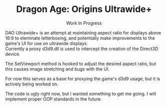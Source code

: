 <div align="center">

# Dragon Age: Origins Ultrawide+
Work In Progress

</div>

DAO Ultrawide+ is an attempt at maintaining aspect ratio for displays above 16:9 to eleminate letterboxing,
and potentially make improvements to the game's UI for use on ultrawide displays.\
Currently a proxy d3d9.dll is used to intercept the creation of the Direct3D device.

The SetViewport method is hooked to adjust the desired aspect ratio, but this causes image stretching
and bugs with the UI.

For now this serves as a base for proxying the game's d3d9 usage, but it is actively being worked on.

The code is ugly right now, but I wanted something to get me going. I will implement proper OOP standards
in the future.